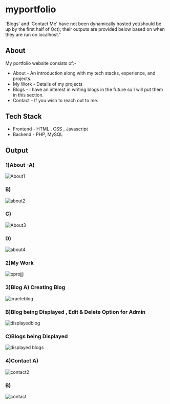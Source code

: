 # myportfolio
'Blogs' and 'Contact Me' have not been dynamically hosted yet(should be up by the first half of Oct); their outputs are provided below based on when they are run on localhost."
## About
My portfolio website consists of:- 
+ About - An introduction along with my tech stacks, experience, and projects.
+ My Work - Details of my projects
+ Blogs - I have an interest in writing blogs in the future so I will put them in this section.
+ Contact - If you wish to reach out to me.

## Tech Stack
+ Frontend - HTML , CSS , Javascript
+ Backend - PHP, MySQL

## Output
### 1)About -A)
![About1](https://github.com/ap766/myportfolio/assets/79255079/7fc5fdf6-f29c-4af2-a223-c1f9f3c41ab8)
### B)
![about2](https://github.com/ap766/myportfolio/assets/79255079/f7f54c74-ca08-4815-bce1-a52876c3ec91)
### C)
![About3](https://github.com/ap766/myportfolio/assets/79255079/fff39153-ec1d-47e3-aa52-4b688b981385)
### D)
![about4](https://github.com/ap766/myportfolio/assets/79255079/5ffcc627-ba25-4bc1-9839-0ecf300da4a7)
### 2)My Work
![pprojjj](https://github.com/ap766/myportfolio/assets/79255079/1ccce119-d842-43e2-8d41-f27c8d7e9162)
### 3)Blog A) Creating Blog
![craeteblog](https://github.com/ap766/myportfolio/assets/79255079/54683a3e-5a35-487d-9414-fde9dd2972fa)
### B)Blog being Displayed , Edit & Delete Option for Admin
![displayedblog](https://github.com/ap766/myportfolio/assets/79255079/ea4a7f6f-6e98-4d1a-8087-4eaa4af0cc76)
### C)Blogs being Displayed
![displayed blogs](https://github.com/ap766/myportfolio/assets/79255079/d43664f4-41d8-471b-9fab-a1bdda64cddc)
### 4)Contact A)
![contact2](https://github.com/ap766/myportfolio/assets/79255079/b0f81920-b77c-4e16-b5da-4b2279cdeef5)
### B)
![contact](https://github.com/ap766/myportfolio/assets/79255079/14d8aea5-394f-4b19-97a8-2d2f9bc93060)


